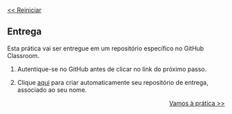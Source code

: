 <p align="left"><a href="../README.md"><< Reiniciar </a></p>

## Entrega

Esta prática vai ser entregue em um repositório específico no GitHub Classroom. 

1. Autentique-se no GitHub antes de clicar no link do próximo passo.

2. Clique [aqui](https://classroom.github.com/a/o4z27E52) para criar automaticamente seu repositório de entrega, associado ao seu nome. 

<p align="right"><a href="README02.md">Vamos à prática >></a> </p>

